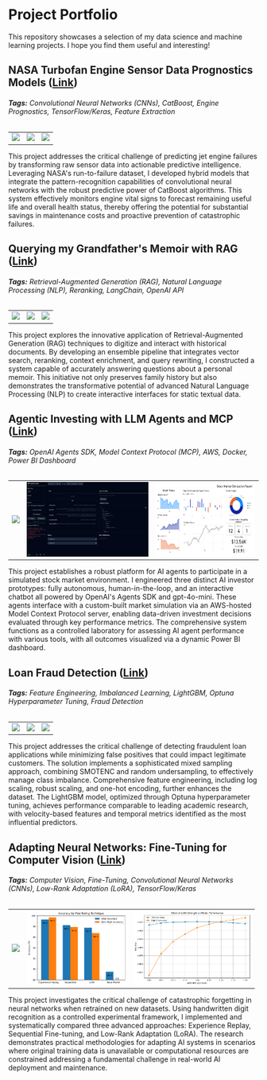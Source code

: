 # Project Portfolio
This repository showcases a selection of my data science and machine learning projects. I hope you find them useful and interesting!  

## **NASA Turbofan Engine Sensor Data Prognostics Models ([Link](https://github.com/MattPickard/Project_Portfolio/tree/main/Turbofan_Engine_Prognostics_Project))**

###### **Tags:** Convolutional Neural Networks (CNNs), CatBoost, Engine Prognostics, TensorFlow/Keras, Feature Extraction

<table style="margin: auto;">
    <tr>
        <td style="text-align: center;">
            <a href="https://github.com/MattPickard/Project_Portfolio/tree/main/Turbofan_Engine_Prognostics_Project">
                <img src="https://plus.unsplash.com/premium_photo-1679758629409-83446005843c?w=500&auto=format&fit=crop&q=60&ixlib=rb-4.0.3&ixid=M3wxMjA3fDB8MHxzZWFyY2h8MXx8YWlycGxhbmUlMjB0dXJib2ZhbiUyMGVuZ2luZXxlbnwwfHwwfHx8MA%3D%3D" style="height: 150px; width: auto;"/>
            </a>
        </td>
        <td style="text-align: center;">
            <a href="https://github.com/MattPickard/Project_Portfolio/tree/main/Turbofan_Engine_Prognostics_Project">
                <img src="https://raw.githubusercontent.com/MattPickard/Project_Portfolio/refs/heads/main/Images/rul_15.png" style="height: 150px; width: auto;"/>
            </a>
        </td>
        <td style="text-align: center;">
            <a href="https://github.com/MattPickard/Project_Portfolio/tree/main/Turbofan_Engine_Prognostics_Project">
                <img src="https://raw.githubusercontent.com/MattPickard/Project_Portfolio/refs/heads/main/Images/hs_15.png" style="height: 150px; width: auto;"/>
            </a>
        </td>
    </tr>
</table>

This project addresses the critical challenge of predicting jet engine failures by transforming raw sensor data into actionable predictive intelligence. Leveraging NASA's run-to-failure dataset, I developed hybrid models that integrate the pattern-recognition capabilities of convolutional neural networks with the robust predictive power of CatBoost algorithms. This system effectively monitors engine vital signs to forecast remaining useful life and overall health status, thereby offering the potential for substantial savings in maintenance costs and proactive prevention of catastrophic failures.

## **Querying my Grandfather's Memoir with RAG ([Link](https://github.com/MattPickard/Project_Portfolio/tree/main/Memoir_Rag_Project))**

###### **Tags:** Retrieval-Augmented Generation (RAG), Natural Language Processing (NLP), Reranking, LangChain, OpenAI API

<table style="margin: auto;">
    <tr>
        <td style="text-align: center;">
            <a href="https://github.com/MattPickard/Project_Portfolio/tree/main/Memoir_RAG_Project">
                <img src="https://github.com/MattPickard/Project_Portfolio/blob/main/Images/family_photo.jpg" style="height: 150px; width: auto;"/>
            </a>
        </td>
        <td style="text-align: center;">
            <a href="https://github.com/MattPickard/Project_Portfolio/tree/main/Memoir_RAG_Project">
                <img src="https://github.com/MattPickard/Project_Portfolio/blob/main/Images/success_rates.png" style="height: 150px; width: auto;"/>
            </a>
        </td>
        <td style="text-align: center;">
            <a href="https://github.com/MattPickard/Project_Portfolio/tree/main/Memoir_RAG_Project">
                <img src="https://github.com/MattPickard/Project_Portfolio/blob/main/Images/evaluation_breakdown.png" style="height: 150px; width: auto;"/>
            </a>
        </td>
    </tr>
</table>

This project explores the innovative application of Retrieval-Augmented Generation (RAG) techniques to digitize and interact with historical documents. By developing an ensemble pipeline that integrates vector search, reranking, context enrichment, and query rewriting, I constructed a system capable of accurately answering questions about a personal memoir. This initiative not only preserves family history but also demonstrates the transformative potential of advanced Natural Language Processing (NLP) to create interactive interfaces for static textual data.

## **Agentic Investing with LLM Agents and MCP ([Link](https://github.com/MattPickard/Project_Portfolio/tree/main/Agentic_Investing_Project))**

###### **Tags:** OpenAI Agents SDK, Model Context Protocol (MCP), AWS, Docker, Power BI Dashboard

<table style="margin: auto;">
    <tr>
        <td style="text-align: center;">
            <a href="https://github.com/MattPickard/Project_Portfolio/tree/main/Agentic_Investing_Project">
                <img src="https://www.livemint.com/lm-img/img/2025/03/31/600x338/g1c49305ef246b25d62f_1743440565533_1743440565716.jpg" style="height: 150px; width: auto;"/>
            </a>
        </td>
        <td style="text-align: center;">
            <a href="https://github.com/MattPickard/Project_Portfolio/tree/main/Agentic_Investing_Project">
                <img src="https://raw.githubusercontent.com/MattPickard/Project_Portfolio/refs/heads/main/Images/mcp_inspector.png" style="height: 150px; width: auto;"/>
            </a>
        </td>
        <td style="text-align: center;">
            <a href="https://github.com/MattPickard/Project_Portfolio/tree/main/Agentic_Investing_Project">
                <img src="https://raw.githubusercontent.com/MattPickard/Project_Portfolio/refs/heads/main/Images/powerbi_dashboard.png" style="height: 150px; width: auto;"/>
            </a>
        </td>
    </tr>
</table>

This project establishes a robust platform for AI agents to participate in a simulated stock market environment. I engineered three distinct AI investor prototypes: fully autonomous, human-in-the-loop, and an interactive chatbot all powered by OpenAI's Agents SDK and gpt-4o-mini. These agents interface with a custom-built market simulation via an AWS-hosted Model Context Protocol server, enabling data-driven investment decisions evaluated through key performance metrics. The comprehensive system functions as a controlled laboratory for assessing AI agent performance with various tools, with all outcomes visualized via a dynamic Power BI dashboard.

## **Loan Fraud Detection ([Link](https://github.com/MattPickard/Project_Portfolio/tree/main/Loan_Fraud_Detection_Project))**

###### **Tags:** Feature Engineering, Imbalanced Learning, LightGBM, Optuna Hyperparameter Tuning, Fraud Detection

<table style="margin: auto;">
    <tr>
        <td style="text-align: center;">
            <a href="https://github.com/MattPickard/Project_Portfolio/tree/main/Loan_Fraud_Detection_Project">
                <img src="https://plus.unsplash.com/premium_photo-1661672185492-d07613b7600f?w=500&auto=format&fit=crop&q=60&ixlib=rb-4.0.3&ixid=M3wxMjA3fDB8MHxzZWFyY2h8NXx8bG9hbiUyMGZyYXVkfGVufDB8fDB8fHww" style="height: 150px; width: auto;"/>
            </a>
        </td>
        <td style="text-align: center;">
            <a href="https://github.com/MattPickard/Project_Portfolio/tree/main/Loan_Fraud_Detection_Project">
                <img src="https://raw.githubusercontent.com/MattPickard/Project_Portfolio/refs/heads/main/Images/roc_curve.png" style="height: 150px; width: auto;"/>
            </a>
        </td>
        <td style="text-align: center;">
            <a href="https://github.com/MattPickard/Project_Portfolio/tree/main/Loan_Fraud_Detection_Project">
                <img src="https://raw.githubusercontent.com/MattPickard/Project_Portfolio/refs/heads/main/Images/fraud_distribution.png" style="height: 150px; width: auto;"/>
            </a>
        </td>
    </tr>
</table>

This project addresses the critical challenge of detecting fraudulent loan applications while minimizing false positives that could impact legitimate customers. The solution implements a sophisticated mixed sampling approach, combining SMOTENC and random undersampling, to effectively manage class imbalance. Comprehensive feature engineering, including log scaling, robust scaling, and one-hot encoding, further enhances the dataset. The LightGBM model, optimized through Optuna hyperparameter tuning, achieves performance comparable to leading academic research, with velocity-based features and temporal metrics identified as the most influential predictors.

## **Adapting Neural Networks: Fine-Tuning for Computer Vision ([Link](https://github.com/MattPickard/Project_Portfolio/tree/main/Fine-Tuning_for_Computer_Vision_Project))**

###### **Tags:** Computer Vision, Fine-Tuning, Convolutional Neural Networks (CNNs), Low-Rank Adaptation (LoRA), TensorFlow/Keras

<table style="margin: auto;">
    <tr>
        <td style="text-align: center;">
            <a href="https://github.com/MattPickard/Project_Portfolio/tree/main/Fine-Tuning_for_Computer_Vision_Project">
                <img src="https://awaywithideas.com/assets/images/2020/10/mnist_extended_4_0.png" style="height: 150px; width: auto;"/>
            </a>
        </td>
        <td style="text-align: center;">
            <a href="https://github.com/MattPickard/Project_Portfolio/tree/main/Fine-Tuning_for_Computer_Vision_Project">
                <img src="https://github.com/MattPickard/Project_Portfolio/blob/main/Images/fine-tuning_comparison.png?raw=true" style="height: 150px; width: auto;"/>
            </a>
        </td>
        <td style="text-align: center;">
            <a href="https://github.com/MattPickard/Project_Portfolio/tree/main/Fine-Tuning_for_Computer_Vision_Project">
                <img src="https://github.com/MattPickard/Project_Portfolio/blob/main/Images/LoRa_Strength.png?raw=true" style="height: 150px; width: auto;"/>
            </a>
        </td>
    </tr>
</table>

This project investigates the critical challenge of catastrophic forgetting in neural networks when retrained on new datasets. Using handwritten digit recognition as a controlled experimental framework, I implemented and systematically compared three advanced approaches: Experience Replay, Sequential Fine-tuning, and Low-Rank Adaptation (LoRA). The research demonstrates practical methodologies for adapting AI systems in scenarios where original training data is unavailable or computational resources are constrained addressing a fundamental challenge in real-world AI deployment and maintenance.
